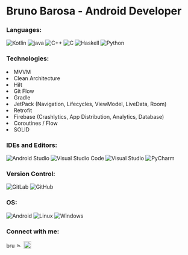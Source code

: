 <h1 align="left">Bruno Barosa - Android Developer</h1>

<h3 align="left">Languages:</h3>
<p align="left">
<img alt="Kotlin" src="https://img.shields.io/badge/Kotlin-0095D5?&style=for-the-badge&logo=kotlin&logoColor=white"/>
<img alt="java" src="https://img.shields.io/badge/Java-ED8B00?style=for-the-badge&logo=java&logoColor=white"/>
<img alt="C++" src="https://img.shields.io/badge/C%2B%2B-00599C?style=for-the-badge&logo=c%2B%2B&logoColor=white"/>
<img alt="C" src="https://img.shields.io/badge/C-00599C?style=for-the-badge&logo=c&logoColor=white"/>
<img alt="Haskell" src="https://img.shields.io/badge/Haskell-5D4F85?style=for-the-badge&logo=haskell&logoColor=white"/>
<img alt="Python" src="https://img.shields.io/badge/Python-FFD43B?style=for-the-badge&logo=python&logoColor=darkgreen"/>
</p>

<h3 align="left">Technologies:</h3>
<li align="left">MVVM</li>
<li align="left">Clean Architecture</li>
<li align="left">Hilt</li>
<li align="left">Git Flow</li>
<li align="left">Gradle</li>
<li align="left">JetPack (Navigation, Lifecycles, ViewModel, LiveData, Room)</li>
<li align="left">Retrofit</li>
<li align="left">Firebase (Crashlytics, App Distribution, Analytics, Database)</li>
<li align="left">Coroutines / Flow</li>
<li align="left">SOLID</li>

<h3 align="left">IDEs and Editors:</h3>
<p align="left">
<img alt="Android Studio" src="https://img.shields.io/badge/Android_Studio-3DDC84?style=for-the-badge&logo=android-studio&logoColor=white"/>
<img alt="Visual Studio Code" src="https://img.shields.io/badge/VisualStudioCode-0078d7.svg?style=for-the-badge&logo=visual-studio-code&logoColor=white"/>
<img alt="Visual Studio" src="https://img.shields.io/badge/VisualStudio-5C2D91.svg?style=for-the-badge&logo=visual-studio&logoColor=white"/>
<img alt="PyCharm" src="https://img.shields.io/badge/pycharm-143?style=for-the-badge&logo=pycharm&logoColor=black&color=black&labelColor=green"/>
</p>

<h3 align="left">Version Control:</h3>
<p align="left">
<img alt="GitLab" src="https://img.shields.io/badge/gitlab-%23181717.svg?style=for-the-badge&logo=gitlab&logoColor=white"/>
<img alt="GitHub" src="https://img.shields.io/badge/github-%23121011.svg?style=for-the-badge&logo=github&logoColor=white"/>
</p>

<h3 align="left">OS:</h3>
<p align="left">
<img alt="Android" src="https://img.shields.io/badge/Android-3DDC84?style=for-the-badge&logo=android&logoColor=white" />
<img alt="Linux" src="https://img.shields.io/badge/Linux-FCC624?style=for-the-badge&logo=linux&logoColor=black" />
<img alt="Windows" src="https://img.shields.io/badge/Windows-0078D6?style=for-the-badge&logo=windows&logoColor=white" />
</p>

<h3 align="left">Connect with me:</h3>

<p align="left">
<a href="https://www.linkedin.com/in/bruno-barbosa-a77b3a1b6/" target="blank"><img align="center" src="https://raw.githubusercontent.com/rahuldkjain/github-profile-readme-generator/master/src/images/icons/Social/linked-in-alt.svg" alt="brunobarbosa" height="15" width="25" /></a>
<a href="mailto:jbruno356@gmail.com" target="blank"><img align="center" src="https://upload.wikimedia.org/wikipedia/commons/thumb/7/7e/Gmail_icon_%282020%29.svg/512px-Gmail_icon_%282020%29.svg.png" alt="bruno" height="10" width="13" /></a>
<a href="https://www.instagram.com/j.bruno_barbosa/" target="blank"><img align="center" src="https://upload.wikimedia.org/wikipedia/commons/thumb/a/a5/Instagram_icon.png/2048px-Instagram_icon.png" height="20" width="20" /></a>
</p>


